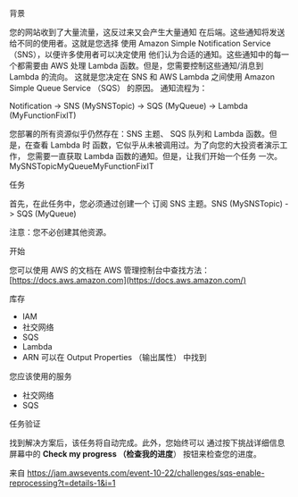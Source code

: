 背景

您的网站收到了大量流量，这反过来又会产生大量通知 在后端。这些通知将发送给不同的使用者。这就是您选择 使用 Amazon Simple Notification Service （SNS），以便许多使用者可以决定使用 他们认为合适的通知。这些通知中的每一个都需要由 AWS 处理 Lambda 函数。但是，您需要控制这些通知/消息到 Lambda 的流向。 这就是您决定在 SNS 和 AWS Lambda 之间使用 Amazon Simple Queue Service （SQS） 的原因。 通知流程为：

Notification -> SNS (MySNSTopic) -> SQS (MyQueue) -> Lambda (MyFunctionFixIT)

您部署的所有资源似乎仍然存在：SNS 主题、 SQS 队列和 Lambda 函数。但是，在查看 Lambda 时 函数，它似乎从未被调用过。为了向您的大投资者演示工作， 您需要一直获取 Lambda 函数的通知。但是，让我们开始一个任务 一次。MySNSTopicMyQueueMyFunctionFixIT

任务

首先，在此任务中，您必须通过创建一个 订阅 SNS 主题。SNS (MySNSTopic) -> SQS (MyQueue)

注意：您不必创建其他资源。

开始

您可以使用 AWS 的文档在 AWS 管理控制台中查找方法：[https://docs.aws.amazon.com](https://docs.aws.amazon.com/)

库存

- IAM
- 社交网络
- SQS
- Lambda
- ARN     可以在 Output Properties （输出属性） 中找到

您应该使用的服务

- 社交网络
- SQS

任务验证

找到解决方案后，该任务将自动完成。此外，您始终可以 通过按下挑战详细信息屏幕中的 **Check my progress （检查我的进度**） 按钮来检查您的进度。

 

来自 <https://jam.awsevents.com/event-10-22/challenges/sqs-enable-reprocessing?t=details-1&i=1> 

 

 